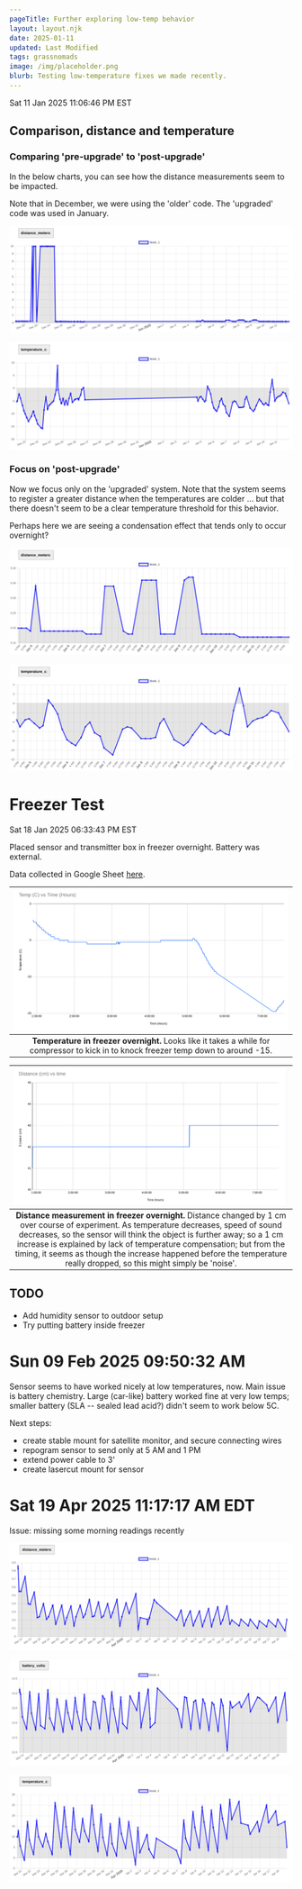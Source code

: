 ```yaml
---
pageTitle: Further exploring low-temp behavior
layout: layout.njk
date: 2025-01-11
updated: Last Modified 
tags: grassnomads 
image: /img/placeholder.png
blurb: Testing low-temperature fixes we made recently.
---
```


Sat 11 Jan 2025 11:06:46 PM EST

## Comparison, distance and temperature

### Comparing 'pre-upgrade' to 'post-upgrade' 

In the below charts, you can see how the distance measurements seem to be impacted.  

Note that in December, we were using the 'older' code.  The 'upgraded' code was used in January.

![](/img/ojofeliz/distance_long_span.png)

![](/img/ojofeliz/temperature_long_span.png)

### Focus on 'post-upgrade'

Now we focus only on the 'upgraded' system.  Note that the system seems to register a greater distance when the temperatures are colder ... but that there doesn't seem to be a clear temperature threshold for this behavior.  

Perhaps here we are seeing a condensation effect that tends only to occur overnight? 

![](/img/ojofeliz/distance_short_span.png)

![](/img/ojofeliz/temperature_short_span.png)


# Freezer Test

Sat 18 Jan 2025 06:33:43 PM EST

Placed sensor and transmitter box in freezer overnight.  Battery was external.

Data collected in Google Sheet [here](https://docs.google.com/spreadsheets/d/1mJ8qVnuQJmU5uoP2Sm58hgTvAEl6rDbXpHaZQ1jVGdk/edit?usp=sharing).

| ![](/img/ojofeliz/temp_vs_time_jan17.png) |
|:--:|
| **Temperature in freezer overnight.** Looks like it takes a while for compressor to kick in to knock freezer temp down to around -15. |

| ![](/img/ojofeliz/distance_vs_time_jan17.png) |
|:--:|
| **Distance measurement in freezer overnight.**  Distance changed by 1 cm over course of experiment.  As temperature decreases, speed of sound decreases, so the sensor will think the object is further away; so a 1 cm increase is explained by lack of temperature compensation; but from the timing, it seems as though the increase happened before the temperature really dropped, so this might simply be 'noise'.| 

## TODO

- Add humidity sensor to outdoor setup
- Try putting battery inside freezer


# Sun 09 Feb 2025 09:50:32 AM

Sensor seems to have worked nicely at low temperatures, now.  Main issue is battery chemistry.  Large (car-like) battery worked fine at very low temps;  smaller battery (SLA -- sealed lead acid?) didn't seem to work below 5C.

Next steps:
- create stable mount for satellite monitor, and secure connecting wires
- repogram sensor to send only at 5 AM and 1 PM
- extend power cable to 3'
- create lasercut mount for sensor

# Sat 19 Apr 2025 11:17:17 AM EDT

Issue:  missing some morning readings recently

![](/img/ojofeliz/distance_mar_apr_2025.png)

![](/img/ojofeliz/battery_mar_apr_2025.png)

![](/img/ojofeliz/temperature_mar_apr_2025.png)


